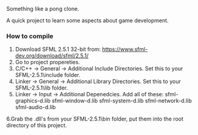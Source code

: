 Something like a pong clone.

A quick project to learn some aspects about game development.

### How to compile ###

1. Download SFML 2.5.1 32-bit from: https://www.sfml-dev.org/download/sfml/2.5.1/
2. Go to project propereties.
3. C/C++ -> General -> Additional Include Directories. Set this to your SFML-2.5.1\include folder.
4. Linker -> General -> Additional Library Directories. Set this to your SFML-2.5.1\lib folder.
5. Linker -> Input -> Additional Depenedcies. Add all of these: 
sfml-graphics-d.lib
sfml-window-d.lib
sfml-system-d.lib
sfml-network-d.lib
sfml-audio-d.lib

6.Grab the .dll's from your SFML-2.5.1\bin folder, put them into the root directory of this project.